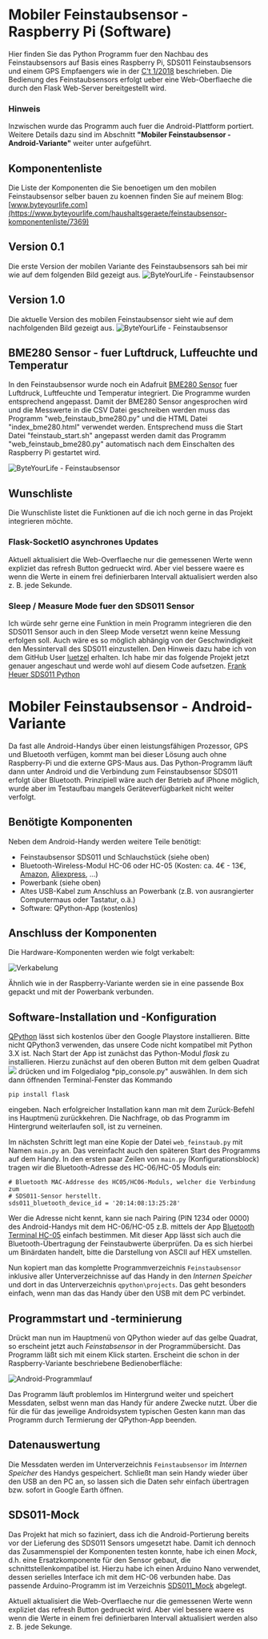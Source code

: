 # Mobiler Feinstaubsensor - Raspberry Pi (Software)
Hier finden Sie das Python Programm fuer den Nachbau des Feinstaubsensors auf Basis eines Raspberry Pi, SDS011 Feinstaubsensors und einem GPS Empfaengers wie in der [C't 1/2018](https://www.heise.de/ct/ausgabe/2018-1-Feinstaub-unterwegs-messen-und-mit-GPS-Daten-aufzeichnen-3919188.html) beschrieben. 
Die Bedienung des Feinstaubsensors erfolgt ueber eine Web-Oberflaeche die durch den Flask Web-Server bereitgestellt wird.

### Hinweis
Inzwischen wurde das Programm auch fuer die Android-Plattform portiert. Weitere Details dazu sind im Abschnitt **"Mobiler Feinstaubsensor - Android-Variante"** weiter unter aufgeführt.

## Komponentenliste
Die Liste der Komponenten die Sie benoetigen um den mobilen Feinstaubsensor selber bauen zu koennen finden Sie auf meinem Blog: [www.byteyourlife.com](https://www.byteyourlife.com/haushaltsgeraete/feinstaubsensor-komponentenliste/7369)

## Version 0.1
Die erste Version der mobilen Variante des Feinstaubsensors sah bei mir wie auf dem folgenden Bild gezeigt aus.
![ByteYourLife - Feinstaubsensor](https://www.byteyourlife.com/wp-content/uploads/2017/05/Mobiler_Feinstaubsensor_03-300x225.jpg)
## Version 1.0
Die aktuelle Version des mobilen Feinstaubsensor sieht wie auf dem nachfolgenden Bild gezeigt aus.
![ByteYourLife - Feinstaubsensor](https://www.byteyourlife.com/wp-content/uploads/2017/10/Feinstaubsensor_small-300x200.jpg)

## BME280 Sensor - fuer Luftdruck, Luffeuchte und Temperatur
In den Feinstaubsensor wurde noch ein Adafruit [BME280 Sensor](https://www.adafruit.com/product/2652) fuer Luftdruck, Luftfeuchte und Temperatur integriert. Die Programme wurden entsprechend angepasst. Damit der BME280 Sensor angesprochen wird und die Messwerte in die CSV Datei geschreiben werden muss das Programm "web_feinstaub_bme280.py" und die HTML Datei "index_bme280.html" verwendet werden. Entsprechend muss die Start Datei "feinstaub_start.sh" angepasst werden damit das Programm "web_feinstaub_bme280.py" automatisch nach dem Einschalten des Raspberry Pi gestartet wird.

![ByteYourLife - Feinstaubsensor](https://www.byteyourlife.com/wp-content/uploads/2017/12/Raspberry_Pi_mobiler_Feinstaubsensor_BME280_macro-768x512.jpg)

## Wunschliste
Die Wunschliste listet die Funktionen auf die ich noch gerne in das Projekt integrieren möchte.

### Flask-SocketIO asynchrones Updates
Aktuell aktualisiert die Web-Overflaeche nur die gemessenen Werte wenn expliziet das refresh Button gedrueckt wird. Aber viel bessere waere es wenn die Werte in einem frei definierbaren Intervall aktualisiert werden also z. B. jede Sekunde.

### Sleep / Measure Mode fuer den SDS011 Sensor
Ich würde sehr gerne eine Funktion in mein Programm integrieren die den SDS011 Sensor auch in den Sleep Mode versetzt wenn keine Messung erfolgen soll. Auch wäre es so möglich abhängig von der Geschwindigkeit den Messintervall des SDS011 einzustellen. Den Hinweis dazu habe ich von dem GitHub User [luetzel](https://github.com/luetzel) erhalten.
Ich habe mir das folgende Projekt jetzt genauer angeschaut und werde wohl auf diesem Code aufsetzen.
[Frank Heuer SDS011 Python](https://gitlab.com/frankrich/sds011_particle_sensor)

# Mobiler Feinstaubsensor - Android-Variante
Da fast alle Android-Handys über einen leistungsfähigen Prozessor, GPS und Bluetooth verfügen, kommt man bei dieser Lösung auch ohne Raspberry-Pi und die externe GPS-Maus aus. Das Python-Programm läuft dann unter Android und die Verbindung zum Feinstaubsensor SDS011 erfolgt über Bluetooth. Prinzipiell wäre auch der Betrieb auf iPhone möglich, wurde aber im Testaufbau mangels Geräteverfügbarkeit nicht weiter verfolgt.

## Benötigte Komponenten
Neben dem Android-Handy werden weitere Teile benötigt:
- Feinstaubsensor SDS011 und Schlauchstück (siehe oben)
- Bluetooth-Wireless-Modul HC-06 oder HC-05 (Kosten: ca. 4€ - 13€, [Amazon](https://www.amazon.de/dp/B01FCQZ8VW/ref=psdc_1626220031_t2_B0722MD4FY), [Aliexpress](https://de.aliexpress.com/item/2pcs-lot-HC-06-Bluetooth-for-arduino-serial-pass-through-module-wireless-serial-communication-HC06-Bluetooth/32263209772.html), ...)
- Powerbank (siehe oben)
- Altes USB-Kabel zum Anschluss an Powerbank (z.B. von ausrangierter Computermaus oder Tastatur, o.ä.)
- Software: QPython-App (kostenlos)

## Anschluss der Komponenten
Die Hardware-Komponenten werden wie folgt verkabelt:

![Verkabelung](Android-Verkabelung.jpg)

Ähnlich wie in der Raspberry-Variante werden sie in eine passende Box gepackt und mit der Powerbank verbunden.

## Software-Installation und -Konfiguration
[QPython](https://play.google.com/store/apps/details?id=org.qpython.qpy&hl=de) lässt sich kostenlos über den Google Playstore installieren. Bitte nicht QPython3 verwenden, das unsere Code nicht kompatibel mit Python 3.X ist. Nach Start der App ist zunächst das Python-Modul *flask* zu installieren. Hierzu zunächst auf den oberen Button mit dem gelben Quadrat ![](Android-QPython.jpg) drücken und im Folgedialog *pip_console.py" auswählen. In dem sich dann öffnenden Terminal-Fenster das Kommando

```
pip install flask
```

eingeben. Nach erfolgreicher Installation kann man mit dem Zurück-Befehl ins Hauptmenü zurückkehren. Die Nachfrage, ob das Programm im Hintergrund weiterlaufen soll, ist zu verneinen.

Im nächsten Schritt legt man eine Kopie der Datei `web_feinstaub.py` mit Namen `main.py` an. Das vereinfacht auch den späteren Start des Programms auf dem Handy. In den ersten paar Zeilen von `main.py` (Konfigurationsblock) tragen wir die Bluetooth-Adresse des HC-06/HC-05 Moduls ein:

```
# Bluetooth MAC-Addresse des HC05/HC06-Moduls, welcher die Verbindung zum
# SDS011-Sensor herstellt.
sds011_bluetooth_device_id = '20:14:08:13:25:28'
```

Wer die Adresse nicht kennt, kann sie nach Pairing (PIN 1234 oder 0000) des Android-Handys mit dem HC-06/HC-05 z.B. mittels der App [Bluetooth Terminal HC-05](https://play.google.com/store/apps/details?id=project.bluetoothterminal) einfach bestimmen. Mit dieser App lässt sich auch die Bluetooth-Übertragung der Feinstaubwerte überprüfen. Da es sich hierbei um Binärdaten handelt, bitte die Darstellung von ASCII auf HEX umstellen.

Nun kopiert man das komplette Programmverzeichnis `Feinstaubsensor` inklusive aller Unterverzeichnisse auf das Handy in den *Internen Speicher* und dort in das  Unterverzeichnis `qpython\projects`. Das geht besonders einfach, wenn man das das Handy über den USB mit dem PC verbindet.

## Programmstart und -terminierung
Drückt man nun im Hauptmenü von QPython wieder auf das gelbe Quadrat, so erscheint jetzt auch *Feinstabsensor* in der Programmübersicht. Das Programm läßt sich mit einem Klick starten. Erscheint die schon in der Raspberry-Variante beschriebene Bedienoberfläche:

![Android-Programmlauf](Android-Programmlauf.jpg)

Das Programm läuft problemlos im Hintergrund weiter und speichert Messdaten, selbst wenn man das Handy für andere Zwecke nutzt. Über die für die für das jeweilige Androidsystem typischen Gesten kann man das Programm durch Termierung der QPython-App beenden.

## Datenauswertung
Die Messdaten werden im Unterverzeichnis `Feinstaubsensor` im *Internen Speicher* des Handys gespeichert. Schließt man sein Handy wieder über den USB an den PC an, so lassen sich die Daten sehr einfach übertragen bzw. sofort in Google Earth öffnen.

## SDS011-Mock
Das Projekt hat mich so faziniert, dass ich die Android-Portierung bereits vor der Lieferung des SDS011 Sensors umgesetzt habe. Damit ich dennoch das Zusammenspiel der Komponenten testen konnte, habe ich einen *Mock*, d.h. eine Ersatzkomponente für den Sensor gebaut, die schnittstellenkompatibel ist. Hierzu habe ich einen Arduino Nano verwendet, dessen serielles Interface ich mit dem HC-06 verbunden habe. Das passende Arduino-Programm ist im Verzeichnis [SDS011_Mock](SDS011_Mock/SDS011_Mock.ino) abgelegt.

Aktuell aktualisiert die Web-Overflaeche nur die gemessenen Werte wenn expliziet das refresh Button gedrueckt wird. Aber viel bessere waere es wenn die Werte in einem frei definierbaren Intervall aktualisiert werden also z. B. jede Sekunge.
